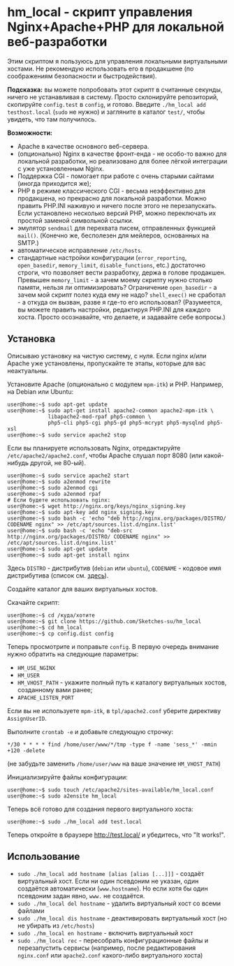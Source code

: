 # hm_local - скрипт управления Nginx+Apache+PHP для локальной веб-разработки

Этим скриптом я пользуюсь для управления локальными виртуальными хостами. Не рекомендую использовать его в продакшене (по соображениям безопасности и быстродействия).

**Подсказка:** вы можете попробовать этот скрипт в считанные секунды, ничего не устанавливая в систему. Просто склонируйте репозиторий, скопируйте `config.test` в `config`, и готово. Введите `./hm_local add testhost.local` (`sudo` не нужно) и загляните в каталог `test/`, чтобы увидеть, что там получилось.

**Возможности:**
* Apache в качестве основного веб-сервера.
* (опционально) Nginx в качестве фронт-енда - не особо-то важно для локальной разработки, но реализовано для более лёгкой интеграции с уже установленным Nginx.
* Поддержка CGI - помогает при работе с очень старыми сайтами (иногда приходится же);
* PHP в режиме классического CGI - весьма неэффективно для продакшена, но прекрасно для локальной разработки. Можно править PHP.INI наживую и ничего после этого не перезапускать. Если установлено несколько версий PHP, можно переключать их простой заменой символьной ссылки.
* эмулятор `sendmail` для перехвата писем, отправленных функцией `mail()`. (Конечно же, бесполезен для мейлеров, основанных на SMTP.)
* автоматическое исправление `/etc/hosts`.
* стандартные настройки конфигурации (`error_reporting`, `open_basedir`, `memory_limit`, `disable_functions`, etc.) достаточно строги, что позволяет вести разработку, держа в голове продакшен. Превышен `memory_limit` - а зачем моему скрипту нужно столько памяти, нельзя ли оптимизировать? Ограничение `open_basedir` - а зачем мой скрипт полез куда ему не надо? `shell_exec()` не сработал - а откуда он вызван, разве я где-то его использовал? (Разумеется, вы можете править настройки, редактируя PHP.INI для каждого хоста. Просто осознавайте, что делаете, и задавайте себе вопросы.)

## Установка

Описываю установку на чистую систему, с нуля. Если nginx и/или Apache уже установлены, пропускайте те этапы, которые для вас неактуальны.

Установите Apache (опционально с модулем `mpm-itk`) и PHP. Например, на Debian или Ubuntu:

```
user@home:~$ sudo apt-get update
user@home:~$ sudo apt-get install apache2-common apache2-mpm-itk \
             libapache2-mod-rpaf php5-common \
             php5-cli php5-cgi php5-gd php5-mcrypt php5-mysqlnd php5-xsl
user@home:~$ sudo service apache2 stop
```

Если вы планируете использовать Nginx, отредактируйте `/etc/apache2/apache2.conf`, чтобы Apache слушал порт 8080 (или какой-нибудь другой, не 80-ый).

```
user@home:~$ sudo service apache2 start
user@home:~$ sudo a2enmod rewrite
user@home:~$ sudo a2enmod cgi
user@home:~$ sudo a2enmod rpaf
# Если будете использовать nginx:
user@home:~$ wget http://nginx.org/keys/nginx_signing.key
user@home:~$ sudo apt-key add nginx_signing.key
user@home:~$ sudo bash -c 'echo "deb http://nginx.org/packages/DISTRO/ CODENAME nginx" >> /etc/apt/sources.list.d/nginx.list'
user@home:~$ sudo bash -c 'echo "deb-src http://nginx.org/packages/DISTRO/ CODENAME nginx" >> /etc/apt/sources.list.d/nginx.list'
user@home:~$ sudo apt-get update
user@home:~$ sudo apt-get install nginx
```

Здесь `DISTRO` - дистрибутив (`debian` или `ubuntu`), `CODENAME` - кодовое имя дистрибутива (список см. [здесь](http://nginx.org/ru/linux_packages.html)).

Создайте каталог для ваших виртуальных хостов.

Скачайте скрипт:

```
user@home:~$ cd /куда/хотите
user@home:~$ git clone https://github.com/Sketches-su/hm_local
user@home:~$ cd hm_local
user@home:~$ cp config.dist config
```

Теперь просмотрите и поправьте `config`. В первую очередь внимание нужно обратить на следующие параметры:
* `HM_USE_NGINX`
* `HM_USER`
* `HM_VHOST_PATH` - укажите полный путь к каталогу виртуальных хостов, созданному вами ранее;
* `APACHE_LISTEN_PORT`

Если вы не используете `mpm-itk`, в `tpl/apache2.conf` уберите директиву `AssignUserID`.

Выполните `crontab -e` и добавьте следующую строчку:

```
*/30 * * * * find /home/user/www/*/tmp -type f -name 'sess_*' -mmin +120 -delete
```

(не забудьте заменить `/home/user/www` на ваше значение `HM_VHOST_PATH`)

Инициализируйте файлы конфигурации:

```
user@home:~$ sudo touch /etc/apache2/sites-available/hm_local.conf
user@home:~$ sudo a2ensite hm_local
```

Теперь всё готово для создания первого виртуального хоста:

```
user@home:~$ sudo ./hm_local add test.local
```

Теперь откройте в браузере http://test.local/ и убедитесь, что "It works!".

## Использование

* `sudo ./hm_local add hostname [alias [alias [...]]]` - создаёт виртуальный хост. Если ни один псевдоним не указан, один создаётся автоматически (`www.hostname`). Но если хотя бы один псевдоним задан явно, `www.` не создаётся.
* `sudo ./hm_local del hostname` - удалить виртуальный хост со всеми файлами
* `sudo ./hm_local dis hostname` - деактивировать виртуальный хост (но не убирать из `/etc/hosts`)
* `sudo ./hm_local en hostname` - включить виртуальный хост
* `sudo ./hm_local rec` - пересобрать конфигурационные файлы и перезапустить сервисы (например, после редактирования `nginx.conf` или `apache2.conf` какого-либо виртуального хоста)

